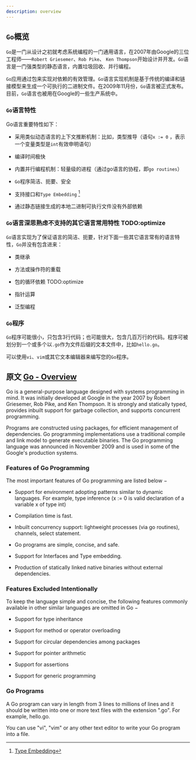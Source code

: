 ```yaml
---
description: overview
---
```


## `Go`概览

`Go`是一门从设计之初就考虑系统编程的一门通用语言，在2007年由Google的三位工程师——`Robert Griesemer`、`Rob Pike`、 `Ken Thompson`开始设计并开发。`Go`语言是一门强类型的静态语言，内置垃圾回收、并行编程。

`Go`应用通过包来实现对依赖的有效管理。`Go`语言实现机制是基于传统的编译和链接模型来生成一个可执行的二进制文件。在2009年11月份，`Go`语言被正式发布。目前，`Go`语言也被用在Google的一些生产系统中。

### `Go`语言特性

Go语言重要特性如下：

- 采用类似动态语言的上下文推断机制：比如，类型推导（语句`x := 0` ，表示一个变量类型是`int`有效申明语句）

- 编译时间极快

- 内置并行编程机制：轻量级的进程（通过go语言的协程，即`go routines`）

- `Go`程序简洁、扼要、安全

- 支持接口和`Type Embedding` [^1]

- 通过静态链接生成的本地二进制可执行文件没有外部依赖

### `Go`语言深思熟虑不支持的其它语言常用特性 TODO:optimize

`Go`语言实现为了保证语言的简洁、扼要，针对下面一些其它语言常有的语言特性，`Go`并没有包含进来：

- 类继承

- 方法或操作符的重载

- 包的循环依赖 TODO:optimize

- 指针运算

- 泛型编程

### `Go`程序

`Go`程序可能很小，只包含3行代码；也可能很大，包含几百万行的代码。程序可被划分到一个或多个以`.go`作为文件后缀的文本文件中，比如`hello.go`。

可以使用`vi`、`vim`或其它文本编辑器来编写您的`Go`程序。


## 原文 [Go - Overview](https://www.tutorialspoint.com/go/go_overview.htm) 


Go is a general-purpose language designed with systems programming in mind. It was initially developed at Google in the year 2007 by Robert Griesemer, Rob Pike, and Ken Thompson. It is strongly and statically typed, provides inbuilt support for garbage collection, and supports concurrent programming.

Programs are constructed using packages, for efficient management of dependencies. Go programming implementations use a traditional compile and link model to generate executable binaries. The Go programming language was announced in November 2009 and is used in some of the Google's production systems.

### Features of Go Programming

The most important features of Go programming are listed below −

- Support for environment adopting patterns similar to dynamic languages. For example, type inference (x := 0 is valid declaration of a variable x of type int)

- Compilation time is fast.

- Inbuilt concurrency support: lightweight processes (via go routines), channels, select statement.

- Go programs are simple, concise, and safe.

- Support for Interfaces and Type embedding.

- Production of statically linked native binaries without external dependencies.

### Features Excluded Intentionally

To keep the language simple and concise, the following features commonly available in other similar languages are omitted in Go −

- Support for type inheritance

- Support for method or operator overloading

- Support for circular dependencies among packages

- Support for pointer arithmetic

- Support for assertions

- Support for generic programming

### Go Programs

A Go program can vary in length from 3 lines to millions of lines and it should be written into one or more text files with the extension ".go". For example, hello.go.

You can use "vi", "vim" or any other text editor to write your Go program into a file.


[^1]: [Type Embedding](https://go101.org/article/type-embedding.html)